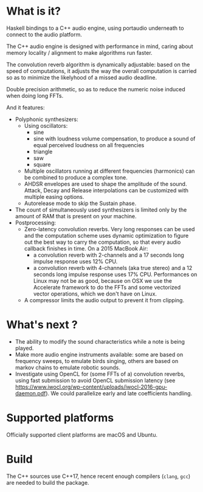 # What is it?

Haskell bindings to a C++ audio engine, using portaudio underneath to connect to
the audio platform.

The C++ audio engine is designed with performance in mind,
caring about memory locality / alignment to make algorithms run faster.

The convolution reverb algorithm is dynamically adjustable: based on the
speed of computations, it adjusts the way the overall computation is carried
so as to minimize the likelyhood of a missed audio deadline.

Double precision arithmetic, so as to reduce the numeric noise induced when doing
long FFTs.

And it features:

- Polyphonic synthesizers:
  - Using oscillators:
    - sine
    - sine with loudness volume compensation, to produce a sound of equal perceived loudness
    on all frequencies
    - triangle
    - saw
    - square
  - Multiple oscillators running at different frequencies (harmonics) can be combined
    to produce a complex tone.
  - AHDSR envelopes are used to shape the amplitude of the sound.
    Attack, Decay and Release interpolations can be customized with multiple
    easing options.
  - Autorelease mode to skip the Sustain phase.
- The count of simultaneously used synthesizers is limited only by the amount of RAM
  that is present on your machine.
- Postprocessing:
  - Zero-latency convolution reverbs. Very long responses can be used
  and the computation scheme uses dynamic optimization to figure out the best
  way to carry the computation, so that every audio callback finishes in time.
  On a 2015 MacBook Air:
    - a convolution reverb with 2-channels and a 17 seconds long impulse response
      uses 12% CPU.
    - a convolution reverb with 4-channels (aka true stereo) and a 12 seconds long impulse response
      uses 17% CPU.
  Performances on Linux may not be as good, because on OSX
  we use the Accelerate framework to do the FFTs and some vectorized vector operations,
  which we don't have on Linux.
  - A compressor limits the audio output to prevent it from clipping.

# What's next ?

- The ability to modify the sound characteristics while a note is being played.
- Make more audio engine instruments available:
  some are based on frequency sweeps, to emulate birds singing, others are
  based on markov chains to emulate robotic sounds.
- Investigate using OpenCL for (some FFTs of a) convolution reverbs, using
  fast submission to avoid OpenCL submission latency
  (see https://www.iwocl.org/wp-content/uploads/iwocl-2016-gpu-daemon.pdf).
  We could parallelize early and late coefficients handling.

# Supported platforms

Officially supported client platforms are macOS and Ubuntu.

# Build

The C++ sources use C++17, hence recent enough compilers (`clang`, `gcc`)
are needed to build the package.
